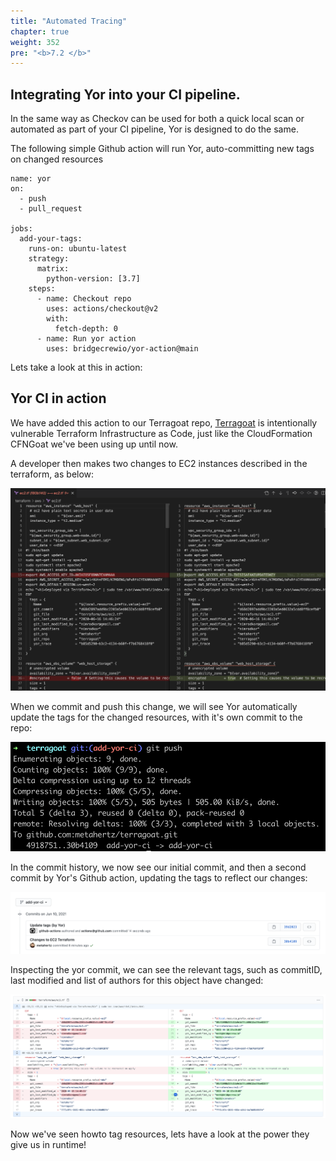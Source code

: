 ```yaml
---
title: "Automated Tracing"
chapter: true
weight: 352
pre: "<b>7.2 </b>"
---
```


## Integrating Yor into your CI pipeline.
In the same way as Checkov can be used for both a quick local scan or automated as part of your CI pipeline, Yor is designed to do the same.

The following simple Github action will run Yor, auto-committing new tags on changed resources

```
name: yor
on:
  - push
  - pull_request

jobs:
  add-your-tags:
    runs-on: ubuntu-latest
    strategy:
      matrix:
        python-version: [3.7]
    steps:
      - name: Checkout repo
        uses: actions/checkout@v2
        with:
          fetch-depth: 0
      - name: Run yor action
        uses: bridgecrewio/yor-action@main
```

Lets take a look at this in action:

## Yor CI in action
We have added this action to our Terragoat repo, [Terragoat](https://github.com/bridgecrewio/terragoat) is intentionally vulnerable Terraform Infrastructure as Code, just like the CloudFormation CFNGoat we've been using up until now.

A developer then makes two changes to EC2 instances described in the terraform, as below:

![Changes in Terragoat EC2 configuration](./images/yor-update-ec2-tf.png)

When we commit and push this change, we will see Yor automatically update the tags for the changed resources, with it's own commit to the repo:

![Changes in Terragoat EC2 configuration](./images/git-yor-push.png)

In the commit history, we now see our initial commit, and then a second commit by Yor's Github action, updating the tags to reflect our changes:

![Yor adds its own commit via CI](./images/yor-own-commit.png)

Inspecting the yor commit, we can see the relevant tags, such as commitID, last modified and list of authors for this object have changed:

![Inspecting the Yor tag changes](./images/yor-updated-tags.png)

Now we've seen howto tag resources, lets have a look at the power they give us in runtime!
